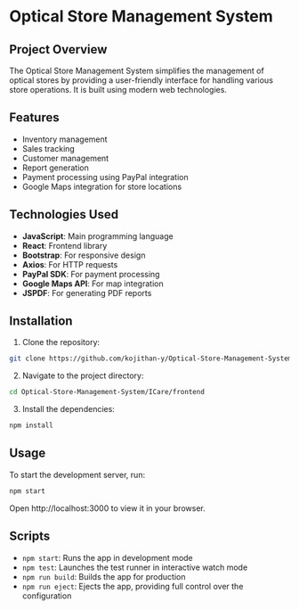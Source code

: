 # Optical Store Management System

## Project Overview
The Optical Store Management System simplifies the management of optical stores by providing a user-friendly interface for handling various store operations. It is built using modern web technologies.

## Features
* Inventory management
* Sales tracking
* Customer management
* Report generation
* Payment processing using PayPal integration
* Google Maps integration for store locations

## Technologies Used
* **JavaScript**: Main programming language
* **React**: Frontend library
* **Bootstrap**: For responsive design
* **Axios**: For HTTP requests
* **PayPal SDK**: For payment processing
* **Google Maps API**: For map integration
* **JSPDF**: For generating PDF reports

## Installation
1. Clone the repository:
```sh
git clone https://github.com/kojithan-y/Optical-Store-Management-System.git
```

2. Navigate to the project directory:
```sh
cd Optical-Store-Management-System/ICare/frontend
```

3. Install the dependencies:
```sh
npm install
```

## Usage
To start the development server, run:
```sh
npm start
```
Open http://localhost:3000 to view it in your browser.

## Scripts
* `npm start`: Runs the app in development mode
* `npm test`: Launches the test runner in interactive watch mode
* `npm run build`: Builds the app for production
* `npm run eject`: Ejects the app, providing full control over the configuration

